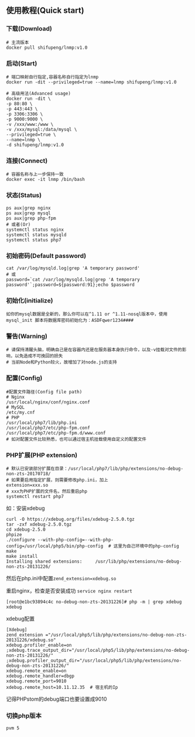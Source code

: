 ## 使用教程(Quick start)


### 下载(Download)
```
# 主流版本
docker pull shifupeng/lnmp:v1.0
```
### 启动(Start)
```
# 端口映射自行指定,容器名称自行指定为lnmp
docker run -dit --privileged=true --name=lnmp shifupeng/lnmp:v1.0

# 高级用法(Advanced usage)
docker run -dit \
-p 80:80 \
-p 443:443 \
-p 3306:3306 \
-p 9000:9000 \
-v /xxx/www:/www \
-v /xxx/mysql:/data/mysql \
--privileged=true \
--name=lnmp \
-d shifupeng/lnmp:v1.0
```


### 连接(Connect)
```
# 容器名称与上一步保持一致
docker exec -it lnmp /bin/bash
```
### 状态(Status)
```
ps aux|grep nginx
ps aux|grep mysql
ps aux|grep php-fpm
# 或者(Or)
systemctl status nginx
systemctl status mysqld
systemctl status php7
```
### 初始密码(Default password)
```
cat /var/log/mysqld.log|grep 'A temporary password'
# 或
password=`cat /var/log/mysqld.log|grep 'A temporary password'`;password=${password:91};echo $password
```
### 初始化(initialize)
```
如你的mysql数据是全新的，那么你可以在^1.11 or ^1.11-nosql版本中，使用 mysql_init 脚本将数据库密码初始化为：ASDFqwer1234####
```
### 警告(Warning)
```
# 请保持清醒头脑，明确自己是在容器内还是在服务器本身执行命令，以及-v挂载对文件的影响，以免造成不可挽回的损失
# 当前Node和Python较火，故增加了对node.js的支持
```
### 配置(Config)
```
#配置文件路径(Config file path)
# Nginx
/usr/local/nginx/conf/nginx.conf
# MySQL
/etc/my.cnf
# PHP
/usr/local/php7/lib/php.ini
/usr/local/php7/etc/php-fpm.conf
/usr/local/php7/etc/php-fpm.d/www.conf
# 如对配置文件比较熟悉，也可以通过宿主机挂载使用自定义的配置文件
```
### PHP扩展(PHP extension)
```
# 默认已安装部分扩展在目录：/usr/local/php7/lib/php/extensions/no-debug-non-zts-20170718/
# 如果要启用指定扩展，则需要修改php.ini，加上
extension=xxx.so
# xxx为PHP扩展的文件名，然后重启php
systemctl restart php7
```

如：安装xdebug
```
curl -O https://xdebug.org/files/xdebug-2.5.0.tgz
tar -zxf xdebug-2.5.0.tgz
cd xdebug-2.5.0
phpize
./configure --with-php-config=--with-php-config=/usr/local/php5/bin/php-config  # 这里为自己环境中的php-config
make
make install
Installing shared extensions:     /usr/lib/php/extensions/no-debug-non-zts-20131226/
```
然后在php.ini中配置`zend_extension=xdebug.so
`

重启nginx，检查是否安装成功
`
service nginx restart
`

```
[root@e1bc93894c4c no-debug-non-zts-20131226]# php -m | grep xdebug
xdebug
```
xdebug配置
```
[Xdebug]
zend_extension ="/usr/local/php5/lib/php/extensions/no-debug-non-zts-20131226/xdebug.so"
xdebug.profiler_enable=on
;xdebug.trace_output_dir="/usr/local/php5/lib/php/extensions/no-debug-non-zts-20131226/"
;xdebug.profiler_output_dir="/usr/local/php5/lib/php/extensions/no-debug-non-zts-20131226/"
xdebug.remote_enable=on
xdebug.remote_handler=dbgp
xdebug.remote_port=9010  
xdebug.remote_host=10.11.12.35  # 宿主机的Ip
```
记得PHPstom的debug端口也要设置成9010



### 切换php版本
`pvm 5`
